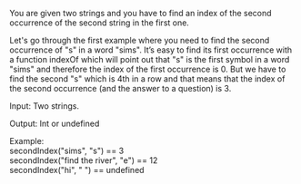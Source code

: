 You are given two strings and you have to find an index of the second occurrence of the second string in the first one.

Let's go through the first example where you need to find the second occurrence of "s" in a word "sims". It’s easy to find its first occurrence with a function indexOf which will point out that "s" is the first symbol in a word "sims" and therefore the index of the first occurrence is 0. But we have to find the second "s" which is 4th in a row and that means that the index of the second occurrence (and the answer to a question) is 3.

Input: Two strings.

Output: Int or undefined

Example:  
secondIndex("sims", "s") == 3  
secondIndex("find the river", "e") == 12  
secondIndex("hi", " ")  == undefined  
